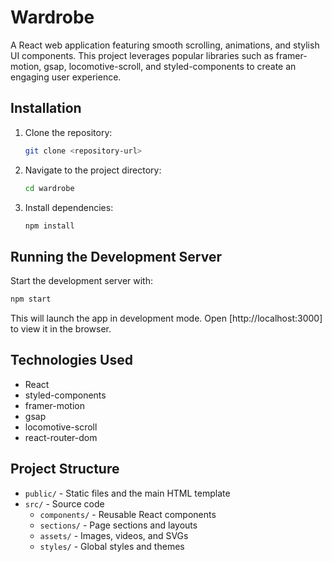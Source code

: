 # Wardrobe

A React web application featuring smooth scrolling, animations, and stylish UI components. This project leverages popular libraries such as framer-motion, gsap, locomotive-scroll, and styled-components to create an engaging user experience.

## Installation

1. Clone the repository:
   ```bash
   git clone <repository-url>
   ```
2. Navigate to the project directory:
   ```bash
   cd wardrobe
   ```
3. Install dependencies:
   ```bash
   npm install
   ```

## Running the Development Server

Start the development server with:

```bash
npm start
```

This will launch the app in development mode. Open [http://localhost:3000] to view it in the browser.

## Technologies Used

- React
- styled-components
- framer-motion
- gsap
- locomotive-scroll
- react-router-dom

## Project Structure

- `public/` - Static files and the main HTML template
- `src/` - Source code
  - `components/` - Reusable React components
  - `sections/` - Page sections and layouts
  - `assets/` - Images, videos, and SVGs
  - `styles/` - Global styles and themes

